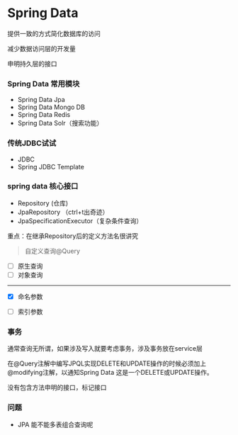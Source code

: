 # Spring Data

提供一致的方式简化数据库的访问

减少数据访问层的开发量

申明持久层的接口


### Spring Data 常用模块

- Spring Data Jpa
- Spring Data Mongo DB
- Spring Data Redis
- Spring Data Solr（搜索功能）



### 传统JDBC试试

- JDBC
- Spring JDBC Template

### spring data 核心接口

- Repository (仓库)
- JpaRepository （ctrl+t出奇迹）
- JpaSpecificationExecutor（复杂条件查询）

重点：在继承Repository后的定义方法名很讲究

> 自定义查询@Query

- [ ] 原生查询
- [ ] 对象查询
---
- [x] 命名参数
- [ ] 索引参数



### 事务

通常查询无所谓，如果涉及写入就要考虑事务，涉及事务放在service层

在@Query注解中编写JPQL实现DELETE和UPDATE操作的时候必须加上@modifying注解，以通知Spring Data 这是一个DELETE或UPDATE操作。



没有包含方法申明的接口，标记接口

### 问题

- JPA 能不能多表组合查询呢